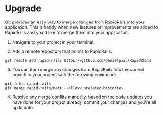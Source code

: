 # Upgrade

Git provides an easy way to merge changes from RapidRails into your application. This is handy when new features or improvements are added to RapidRails and you'd like to merge them into your application.

1. Navigate to your project in your terminal.

2. Add a remote repository that points to RapidRails.

```
git remote add rapid-rails https://github.com/danielpaul/RapidRails
```

3. You can then merge any changes from RapidRails into the current branch in your project with the following command:

```
git fetch rapid-rails
git merge rapid-rails/main --allow-unrelated-histories
```

4. Resolve any merge conflits manually, based on the code updates you have done for your project already, commit your changes and you're all up to date.
